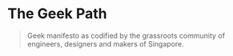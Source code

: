 # The Geek Path

> Geek manifesto as codified by the grassroots community of engineers, designers and makers of Singapore.
